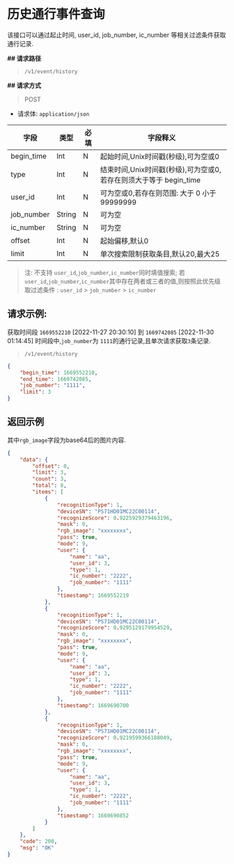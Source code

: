 # 历史通行事件查询



该接口可以通过起止时间, user_id, job_number, ic_number 等相关过滤条件获取通行记录.

**## 请求路径**

> `/v1/event/history`

**## 请求方式**

> POST

- 请求体: `application/json`

| 字段       | 类型 | 必填 | 字段释义                                                   |
| ---------- | ---- | ---- | ---------------------------------------------------------- |
| begin_time | Int  | N    | 起始时间,Unix时间戳(秒级),可为空或0                                      |
| type       | Int  | N    | 结束时间,Unix时间戳(秒级),可为空或0,若存在则须大于等于 begin_time          |
| user_id    | Int  | N    | 可为空或0,若存在则范围: 大于 0 小于 99999999 |
| job_number | String| N | 可为空 |
| ic_number | String| N | 可为空 |
| offset | Int | N | 起始偏移,默认0 |
| limit | Int | N | 单次搜索限制获取条目,默认20,最大25 |

> 注: 不支持 `user_id`,`job_number`,`ic_number`同时填值搜索;  若`user_id`,`job_number`,`ic_number`其中存在两者或三者的值,则按照此优先级取过滤条件 :  `user_id` > `job_number` > `ic_number`


## 请求示例:

获取时间段 `1669552210` [2022-11-27 20:30:10] 到 `1669742085` [2022-11-30 01:14:45] 时间段中,`job_number`为 `1111`的通行记录,且单次请求获取`3`条记录.

> `/v1/event/history`

```json
{
    "begin_time": 1669552210,
    "end_time": 1669742085,
    "job_number": "1111",
    "limit": 3
}
```

## 返回示例

其中`rgb_image`字段为base64后的图片内容.

```json
{
    "data": {
        "offset": 0,
        "limit": 3,
        "count": 3,
        "total": 8,
        "items": [
            {
                "recognitionType": 1,
                "deviceSN": "PS71HD01MC22C00114",
                "recognizeScore": 0.9225929379463196,
                "mask": 0,
                "rgb_image": "xxxxxxxx",
                "pass": true,
                "mode": 9,
                "user": {
                    "name": "aa",
                    "user_id": 3,
                    "type": 1,
                    "ic_number": "2222",
                    "job_number": "1111"
                },
                "timestamp": 1669552219
            },
            {
                "recognitionType": 1,
                "deviceSN": "PS71HD01MC22C00114",
                "recognizeScore": 0.9295129179954529,
                "mask": 0,
                "rgb_image": "xxxxxxxx",
                "pass": true,
                "mode": 9,
                "user": {
                    "name": "aa",
                    "user_id": 3,
                    "type": 1,
                    "ic_number": "2222",
                    "job_number": "1111"
                },
                "timestamp": 1669690700
            },
            {
                "recognitionType": 1,
                "deviceSN": "PS71HD01MC22C00114",
                "recognizeScore": 0.9219599366188049,
                "mask": 0,
                "rgb_image": "xxxxxxxx",
                "pass": true,
                "mode": 9,
                "user": {
                    "name": "aa",
                    "user_id": 3,
                    "type": 1,
                    "ic_number": "2222",
                    "job_number": "1111"
                },
                "timestamp": 1669690852
            }
        ]
    },
    "code": 200,
    "msg": "OK"
}
```